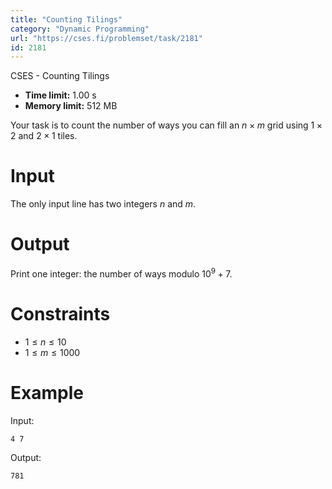 ```yaml
---
title: "Counting Tilings"
category: "Dynamic Programming"
url: "https://cses.fi/problemset/task/2181"
id: 2181
---
```


CSES - Counting Tilings

  * **Time limit:** 1.00 s
  * **Memory limit:** 512 MB

Your task is to count the number of ways you can fill an $n \times m$ grid
using $1 \times 2$ and $2 \times 1$ tiles.

# Input

The only input line has two integers $n$ and $m$.

# Output

Print one integer: the number of ways modulo $10^9+7$.

# Constraints

  * $1 \le n \le 10$
  * $1 \le m \le 1000$

# Example

Input:

    
    
    4 7
    

Output:

    
    
    781
    

